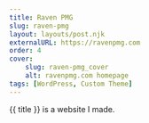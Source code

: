 ```yaml
---
title: Raven PMG
slug: raven-pmg
layout: layouts/post.njk
externalURL: https://ravenpmg.com
order: 4
cover:
    slug: raven-pmg_cover
    alt: ravenpmg.com homepage
tags: [WordPress, Custom Theme]
---
```

{{ title }} is a website I made.

